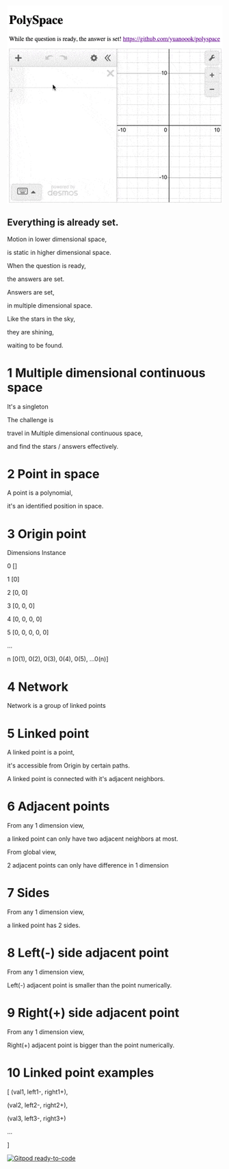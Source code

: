 [![Polyspace](./fixtures/assets/demo.gif)](https://yuanoook.github.io/polyspace/)

## Everything is already set.

Motion in lower dimensional space,

is static in higher dimensional space.


When the question is ready,

the answers are set.


Answers are set,

in multiple dimensional space.


Like the stars in the sky,

they are shining,

waiting to be found.


# 1 Multiple dimensional continuous space

It's a singleton


The challenge is

travel in Multiple dimensional continuous space,

and find the stars / answers effectively.


# 2 Point in space

A point is a polynomial,

it's an identified position in space.

# 3 Origin point

Dimensions    Instance

0             []

1             [0] 

2             [0, 0] 

3             [0, 0, 0] 

4             [0, 0, 0, 0] 

5             [0, 0, 0, 0, 0]

...

n             [0(1), 0(2), 0(3), 0(4), 0(5), ...0(n)] 

# 4 Network

Network is a group of linked points

# 5 Linked point

A linked point is a point,

it's accessible from Origin by certain paths.


A linked point is connected with it's adjacent neighbors.

# 6 Adjacent points

From any 1 dimension view,

a linked point can only have two adjacent neighbors at most.


From global view,

2 adjacent points can only have difference in 1 dimension

# 7 Sides

From any 1 dimension view,

a linked point has 2 sides.

# 8 Left(-) side adjacent point

From any 1 dimension view,

Left(-) adjacent point is smaller than the point numerically.

# 9 Right(+) side adjacent point

From any 1 dimension view,

Right(+) adjacent point is bigger than the point numerically.


# 10 Linked point examples

[
  (val1, left1-, right1+),

  (val2, left2-, right2+),

  (val3, left3-, right3+)

  ...

]



[![Gitpod ready-to-code](https://img.shields.io/badge/Gitpod-ready--to--code-blue?logo=gitpod)](https://gitpod.io/#https://github.com/yuanoook/polyspace)


